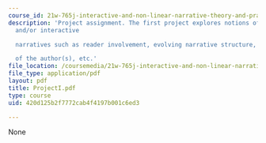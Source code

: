```yaml
---
course_id: 21w-765j-interactive-and-non-linear-narrative-theory-and-practice-spring-2004
description: 'Project assignment. The first project explores notions of non-/multi-linear
  and/or interactive

  narratives such as reader involvement, evolving narrative structure, role

  of the author(s), etc.'
file_location: /coursemedia/21w-765j-interactive-and-non-linear-narrative-theory-and-practice-spring-2004/420d125b2f7772cab4f4197b001c6ed3_ProjectI.pdf
file_type: application/pdf
layout: pdf
title: ProjectI.pdf
type: course
uid: 420d125b2f7772cab4f4197b001c6ed3

---
```

None